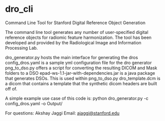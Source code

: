 # dro_cli
Command Line Tool for Stanford Digital Reference Object Generation

The command line tool generates any number of user-specified digital reference objects for radiomic feature harmonization. The tool has been developed and provided by the Radiological Image and Information Processing Lab.

dro_generator.py hosts the main interface for generating the dros
config_dros.yaml is a sample yml configuration file for the dro generator
png_to_dso.py offers a script for converting the resulting DICOM and Mask folders to a DSO
epad-ws-1.1-jar-with-dependencies.jar is a java package that generates DSOs. This is used within png_to_dso.py
dro_template.dcm is a dicom that contains a template that the synthetic dicom headers are built off of. 

A simple example use case of this code is:
python dro_generator.py -c config_dros.yaml -o  Output/


For questions:
Akshay Jaggi
Email: ajaggi@stanford.edu
